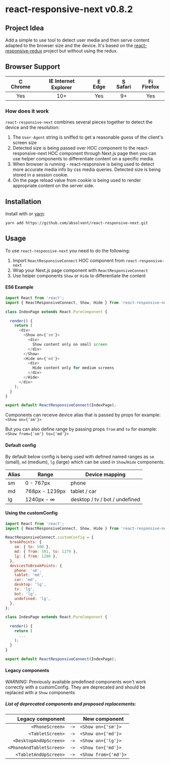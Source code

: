 # react-responsive-next v0.8.2

## Project Idea
Add a simple to use tool to detect user media and then serve content adapted to the browser size and the device.
It's based on the [react-responsive-redux](https://github.com/modosc/react-responsive-redux) project but without using the redux.

## Browser Support
| <img src="https://user-images.githubusercontent.com/1215767/34348387-a2e64588-ea4d-11e7-8267-a43365103afe.png" alt="Chrome" width="16px" height="16px" /> Chrome | <img src="https://user-images.githubusercontent.com/1215767/34348590-250b3ca2-ea4f-11e7-9efb-da953359321f.png" alt="IE" width="16px" height="16px" /> Internet Explorer | <img src="https://user-images.githubusercontent.com/1215767/34348380-93e77ae8-ea4d-11e7-8696-9a989ddbbbf5.png" alt="Edge" width="16px" height="16px" /> Edge | <img src="https://user-images.githubusercontent.com/1215767/34348394-a981f892-ea4d-11e7-9156-d128d58386b9.png" alt="Safari" width="16px" height="16px" /> Safari | <img src="https://user-images.githubusercontent.com/1215767/34348383-9e7ed492-ea4d-11e7-910c-03b39d52f496.png" alt="Firefox" width="16px" height="16px" /> Firefox |
| :---------: | :---------: | :---------: | :---------: | :---------: |
| Yes | 10+ | Yes | 9+ | Yes |


 ### How does it work

`react-responsive-next` combines several pieces together to detect the device and the resolution:
1. The `User-Agent` string is sniffed to get a reasonable guess of the client's screen size
2. Detected size is being passed over HOC component to the react-responsive-next HOC component through Next.js page then you can use helper components to differentiate content on a specific media.
3. When browser is running - react-responsive is being used to detect more accurate media info by css media queries. Detected size is being stored in a session cookie.
4. On the page reload value from cookie is being used to render appropriate content on the server side.


## Installation
Install with or [yarn](https://yarnpkg.com):
```
yarn add https://github.com/absolvent/react-responsive-next.git
```

## Usage
To use `react-responsive-next` you need to do the following:
1. Import `ReactResponsiveConnect` HOC component from `react-responsive-next`
2. Wrap your Next.js page component with `ReactResponsiveConnect`
3. Use helper components `Show` or `Hide` to differentiate the content

#### ES6 Example
```javascript
import React from 'react';
import { ReactResponsiveConnect, Show, Hide } from 'react-responsive-next';

class IndexPage extends React.PureComponent {

  render() {
    return (
      <div>
        <Show on={'sm'}>
          <div>
            Show content only on small screen
          </div>
        </Show>
        <Hide on={'md'}>
          <div>
            Hide content only for medium screens
          </div>
        </Hide>
      </div>
    );
  }
}

export default ReactResponsiveConnect(IndexPage);
```

Components can receive device alias that is passed by props for example:
`<Show on={'sm'}>`

But you can also define range  by passing props `from` and  `to` for example:
`<Show from={'sm'} to={'md'}>`

#### Default config
By default below config is being used with defined named ranges as `sm` (small), 
`md` (medium), `lg` (large) which can be used in `Show`/`Hide` components.

|Alias|Range|Device mapping
|-|-|-|
|sm|0 - 767px|phone|
|md|768px - 1239px|tablet / car|
|lg|1240px - ∞|desktop / tv / bot / undefined|

#### Using the customConfig
```javascript
import React from 'react';
import { ReactResponsiveConnect, Show, Hide } from 'react-responsive-next';

ReactResponsiveConnect.customConfig = {
  breakPoints: {
    sm: { to: 500 },
    md: { from: 501, to: 1279 },
    lg: { from: 1280 },
  },
  devicesToBreakPoints: {
    phone: 'sm',
    tablet: 'md',
    car: 'md',
    desktop: 'lg',
    tv: 'lg',
    bot: 'lg',
    undefined: 'lg',
  },
};

class IndexPage extends React.PureComponent {

  render() {
    return (
      ...
    );
  }
}

export default ReactResponsiveConnect(IndexPage);
```

#### Legacy components
*WARNING:* Previously available predefined components won't work correctly with a customConfig. They are deprecated and should be replaced with a `Show` components 

##### List of deprecated components and proposed replacements:
| Legacy component        |      | New component
| ----------------:       | ---- | -------------------
| `<PhoneScreen>`         | `->` | `<Show on={'sm'}>`   
| `<TabletScreen>`        | `->` | `<Show on={'md'}>`   
| `<DesktopAndUpScreen>`  | `->` | `<Show on={'lg'}>`
| `<PhoneAndTabletScreen>`| `->` | `<Show to={'md'}>`
| `<TabletAndUpScreen>`   | `->` | `<Show from={'md'}>`
